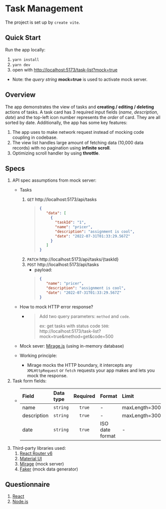 # Task Management
The project is set up by `create vite`.

## Quick Start
Run the app locally:
1. `yarn install`
2. `yarn dev`
3. open with [http://localhost:5173/task-list?mock=true](http://localhost:5173/task-list?mock=true)
- Note: the *query string* **mock=true** is used to activate mock server.

## Overview
The app demonstrates the view of tasks and **creating / editing / deleting**  actions of tasks. A task card has 3 required input fields (*name*, *description*, *date*) and the top-left icon number represents the *order* of card. 
They are all sorted by date.
Additionally, the app has some key features:
1. The app uses to make network request instead of mocking code coupling in codebase.
2. The view list handles large amount of fetching data (10,000 data records) with no pagination using **infinite scroll**.
3. Optimizing scroll handler by using **throttle**.



## Specs
1. API spec assumptions from mock server:
   - Tasks
      1. `GET` http://localhost:5173/api/tasks
         > ```json
         > {
         >    "data": [
         >      {
         >        "taskId": "1",
         >        "name": "pricer",
         >        "description": "assignment is cool",
         >        "date": "2022-07-31T01:33:29.567Z"
         >      }
         >    ]
         > }
         > ```
      2. `PATCH` http://localhost:5173/api/tasks/{taskId}
      3. `POST` http://localhost:5173/api/tasks
         - payload:
         > ```json
         > {
         >    "name": "pricer",
         >    "description": "assignment is cool",
         >    "date": "2022-07-31T01:33:29.567Z"
         > }
         > ```
   - How to mock HTTP error response?
     - > Add two query parameters: `method` and `code`. 
       > 
       >  ex: get tasks with status code `500`: http://localhost:5173/task-list?mock=true&method=get&code=500
       
   - Mock sever: [Mirage.js](https://miragejs.com/docs/getting-started/introduction/) (using in-memory database)
   - Working principle:
     - Mirage mocks the HTTP boundary, it intercepts any `XMLHttpRequest` or `fetch` requests your app makes and lets you mock the response.
2. Task form fields:
    -   | Field | Data type | Required |     Format      | Limit         |
        |:----------|:---------|:---------------:|:--------------|   :-----      |
        | name | `string`  | `true`   |        -        | maxLength=300 |
        | description | `string`  | `true`     |        -        | maxLength=300 |
        | date | `string`  | `true`     | ISO date format | -             |
3. Third-party libraries used:
   1. [React Router v6](https://reactrouter.com/en/main/start/overview)
   2. [Material UI](https://mui.com/)
   3. [Mirage](https://miragejs.com/docs/getting-started/introduction/) (mock server)
   4. [Faker](https://fakerjs.dev/) (mock data generator)

## Questionnaire
1. [React](./questionnaire/React/README.md)
1. [Node.js](./questionnaire/NodeJS/README.md)

